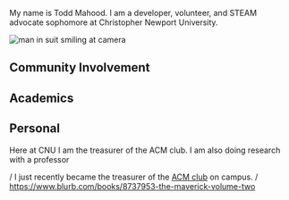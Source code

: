 My name is Todd Mahood. I am a developer, volunteer, and STEAM advocate sophomore at Christopher Newport University.

![man in suit smiling at camera](toddmahood.com/images/bio-photo.jpg)

## Community Involvement

## Academics

## Personal



Here at CNU I am the treasurer of the ACM club. I am also doing research with a professor 

/ I just recently became the treasurer of the [ACM club](https://thecompass.cnu.edu/organization/acm) on campus.
/ https://www.blurb.com/books/8737953-the-maverick-volume-two


